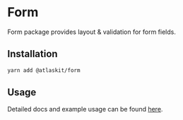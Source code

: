 # Form

Form package provides layout & validation for form fields.

## Installation

```sh
yarn add @atlaskit/form
```

## Usage

Detailed docs and example usage can be found
[here](https://atlaskit.atlassian.com/packages/core/form).
